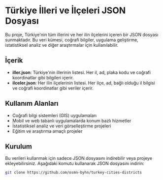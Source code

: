 # Türkiye İlleri ve İlçeleri JSON Dosyası

Bu proje, Türkiye'nin tüm illerini ve her ilin ilçelerini içeren bir JSON dosyası sunmaktadır. Bu veri kümesi, coğrafi bilgiler, uygulama geliştirme, istatistiksel analiz ve diğer araştırmalar için kullanılabilir.

## İçerik

- **iller.json**: Türkiye'nin illerinin listesi. Her il, ad, plaka kodu ve coğrafi koordinatlar gibi bilgileri içerir.
- **ilceler.json**: Her ilin ilçelerinin listesi. Her ilçe, ad, bağlı olduğu il bilgisi ve coğrafi koordinatlar gibi veriler içerir.

## Kullanım Alanları

- Coğrafi bilgi sistemleri (GIS) uygulamaları
- Mobil ve web tabanlı uygulamalarda konum bazlı hizmetler
- İstatistiksel analiz ve veri görselleştirme projeleri
- Eğitim ve araştırma amaçlı projeler

## Kurulum

Bu verileri kullanmak için sadece JSON dosyasını indirebilir veya projeye ekleyebilirsiniz. Aşağıdaki komutu kullanarak JSON dosyasını indirin:

```bash
git clone https://github.com/osmn-byhn/turkey-cities-districts
